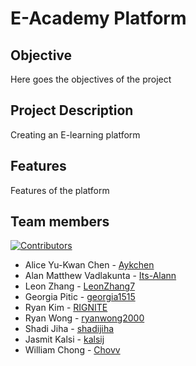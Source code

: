 # E-Academy Platform 

## Objective
Here goes the objectives of the project

## Project Description
Creating an E-learning platform

## Features
Features of the platform

## Team members
[![Contributors][contributors-shield]][contributors-url]
- Alice Yu-Kwan Chen - [Aykchen](https://github.com/Aykchen)
- Alan Matthew Vadlakunta - [Its-Alann](https://github.com/Its-Alann)
- Leon Zhang - [LeonZhang7](https://github.com/LeonZhang7)
- Georgia Pitic - [georgia1515](https://github.com/georgia1515)
- Ryan Kim - [RIGNITE](https://github.com/RIGNITE)
- Ryan Wong - [ryanwong2000](https://github.com/ryanwong2000)
- Shadi Jiha - [shadijiha](https://github.com/shadijiha)
- Jasmit Kalsi - [kalsij](https://github.com/kalsij)
- William Chong - [Chovv](https://github.com/Chovv)

<!-- Links for buttons -->
[contributors-shield]: https://img.shields.io/github/contributors/Its-Alann/SOEN342_GanadaraRegulars.svg?style=for-the-badge
[contributors-url]: https://github.com/Its-Alann/groupD-soen341project2022/graphs/contributors
